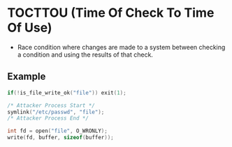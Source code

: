 # TOCTTOU (Time Of Check To Time Of Use)

- Race condition where changes are made to a system between checking a condition and using the results of that check.

## Example
```c
if(!is_file_write_ok("file")) exit(1);

/* Attacker Process Start */
symlink("/etc/passwd", "file");
/* Attacker Process End */

int fd = open("file", O_WRONLY);
write(fd, buffer, sizeof(buffer));
```

